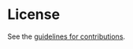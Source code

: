 # License

See the
[guidelines for contributions](https://github.com/bifurcation/redistributable-jwks/blob/main/CONTRIBUTING.md).
